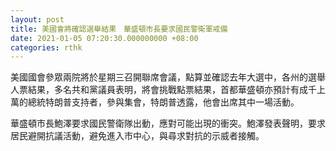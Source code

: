```yaml
---
layout: post
title: 美國會將確認選舉結果　華盛頓市長要求國民警衛軍戒備
date: 2021-01-05 07:20:30.000000000 +08:00
categories: rthk
---
```


美國國會參眾兩院將於星期三召開聯席會議，點算並確認去年大選中，各州的選舉人票結果，多名共和黨議員表明，將會挑戰點票結果，首都華盛頓亦預計有成千上萬的總統特朗普支持者，參與集會，特朗普透露，他會出席其中一場活動。

華盛頓市長鮑澤要求國民警衛隊出動，應對可能出現的衝突。鮑澤發表聲明，要求居民避開抗議活動，避免進入市中心，與尋求對抗的示威者接觸。
